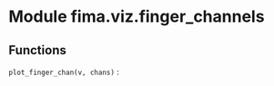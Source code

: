 Module fima.viz.finger_channels
===============================

Functions
---------

    
`plot_finger_chan(v, chans)`
: